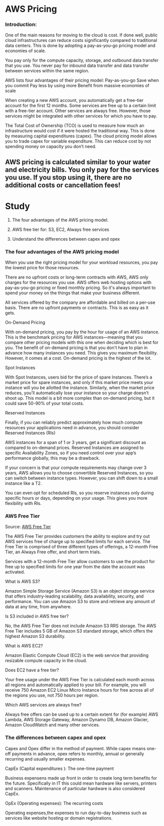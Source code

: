 # AWS Pricing

### Introduction:

One of the main reasons for moving to the cloud is cost. If done well, public cloud infrastructures can reduce costs significantly compared to traditional data centers. This is done by adopting a pay-as-you-go pricing model and economies of scale.

You pay only for the compute capacity, storage, and outbound data transfer that you use. You never pay for inbound data transfer and data transfer between services within the same region.

AWS lists four advantages of their pricing model:
Pay-as-you-go
Save when you commit
Pay less by using more
Benefit from massive economies of scale

When creating a new AWS account, you automatically get a free-tier account for the first 12 months. Some services are free up to a certain limit with a free-tier account.
Other services are always free. However, those services might be integrated with other services for which you have to pay.

The Total Cost of Ownership (TCO) is used to measure how much an infrastructure would cost if it were hosted the traditional way. This is done by measuring capital expenditures (capex). The cloud pricing model allows you to trade capex for variable expenditure. This can reduce cost by not spending money on capacity you don’t need.


## AWS pricing is calculated similar to your water and electricity bills. You only pay for the services you use. If you stop using it, there are no additional costs or cancellation fees!

# Study
1. The four advantages of the AWS pricing model.

2. AWS free tier for:
S3,
EC2,
Always free services

3. Understand the differences between capex and opex


### The four advantages of the AWS pricing model

When you use the right pricing model for your workload resources, you pay the lowest price for those resources.

There are no upfront costs or long-term contracts with AWS, AWS only charges for the resources you use. AWS offers web hosting options with pay-as-you-go pricing or fixed monthly pricing. So it's always important to spend your money on the things that make your business different.

All services offered by the company are affordable and billed on a per-use basis. There are no upfront payments or contracts. This is as easy as it gets.

On-Demand Pricing

With on-demand pricing, you pay by the hour for usage of an AWS instance. This is the benchmark pricing for AWS instances—meaning that you compare other pricing models with this one when deciding which is best for you. The benefit of on-demand pricing is that you don’t have to plan in advance how many instances you need. This gives you maximum flexibility. However, it comes at a cost. On-demand pricing is the highest of the lot.

Spot Instances

With Spot Instances, users bid for the price of spare Instances. There’s a market price for spare instances, and only if this market price meets your instance will you be allotted the instance. Similarly, when the market price reduces, you’ll automatically lose your instance so your charge doesn’t shoot up. This model is a bit more complex than on-demand pricing, but it could save 50-90% of your total costs.

Reserved Instances

Finally, if you can reliably predict approximately how much compute resources your applications need in advance, you should consider Reserved Instances (RIs)

AWS instances for a span of 1 or 3 years, get a significant discount as compared to on-demand prices. Reserved Instances are assigned to specific Availability Zones, so if you need control over your app’s performance globally, this may be a drawback.

If your concern is that your compute requirements may change over 3 years, AWS allows you to choose convertible Reserved Instances, so you can switch between instance types. However, you can shift down to a small instance like a T2.

You can even opt for scheduled RIs, so you reserve instances only during specific hours or days, depending on your usage. This gives you more flexibility with RIs.

### AWS Free Tier

Source: 
[AWS Free Tier](https://aws.amazon.com/free/?all-free-tier.sort-by=item.additionalFields.SortRank&all-free-tier.sort-order=asc&awsf.Free%20Tier%20Categories=categories%23compute&trk=815440c9-b761-4d2b-b531-fe1ee8275a5a&sc_channel=ps&sc_campaign=acquisition&sc_medium=ACQ-P|PS-GO|Brand|Desktop|SU|Websites|EC2|BEN|EN|Text&s_kwcid=AL!4422!3!495073147331!b!!g!!%2Bfree%20%2Bec2%20%2Bhosting&ef_id=CjwKCAjw4ayUBhA4EiwATWyBrhhBmy_0DbISgV_xWCpT5sfplo_oYfAMyHjsyOl-PkjeWffqJ3ZOuxoC62sQAvD_BwE:G:s&s_kwcid=AL!4422!3!495073147331!b!!g!!%2Bfree%20%2Bec2%20%2Bhosting&awsf.Free%20Tier%20Types=*all)

The AWS Free Tier provides customers the ability to explore and try out AWS services free of charge up to specified limits for each service. The Free Tier is comprised of three different types of offerings, a 12-month Free Tier, an Always Free offer, and short term trials.

Services with a 12-month Free Tier allow customers to use the product for free up to specified limits for one year from the date the account was activated.

What is AWS S3?

Amazon Simple Storage Service (Amazon S3) is an object storage service that offers industry-leading scalability, data availability, security, and performance. You can use Amazon S3 to store and retrieve any amount of data at any time, from anywhere.

Is S3 included in AWS free tier?

No, the AWS Free Tier does not include Amazon S3 RRS storage. The AWS Free Tier includes 5 GB of Amazon S3 standard storage, which offers the highest Amazon S3 durability.

What is AWS EC2?

Amazon Elastic Compute Cloud (EC2) is the web service that providing resizable compute capacity in the cloud.

Does EC2 have a free tier?

Your free usage under the AWS Free Tier is calculated each month across all regions and automatically applied to your bill. For example, you will receive 750 Amazon EC2 Linux Micro Instance hours for free across all of the regions you use, not 750 hours per region.

Which AWS services are always free?

Always free offers can be used up to a certain extent for (for example) AWS Lambda, AWS Storage Gateway, Amazon Dynamo DB, Amazon Glacier, Amazon CloudWatch and many other services.

### The differences between capex and opex

Capex and Opex differ in the method of payment. While capex means one-off payments in advance, opex refers to monthly, annual or generally recurring and usually smaller expenses.

CapEx (Capital expenditures ): The one-time payment

Business expensens made up front in order to create long term benefits for the future. Specifically in IT this could mean hardware like servers, printers and scanners. Maintenance of particular hardware is also considered CapEx.

OpEx (Operating expenses): The recurring costs

Operating expenses,the expenses to run day-to-day business such as services like website hosting or domain registrations.
